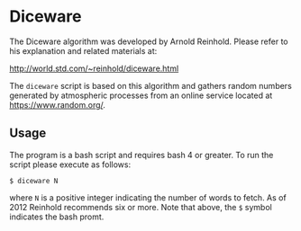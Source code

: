 # Diceware

The Diceware algorithm was developed by Arnold Reinhold. Please refer to his
explanation and related materials at:

http://world.std.com/~reinhold/diceware.html

The `diceware` script is based on this algorithm and gathers random numbers
generated by atmospheric processes from an online service located at
https://www.random.org/.

## Usage

The program is a bash script and requires bash 4 or greater. To run the script
please execute as follows:

    $ diceware N

where `N` is a positive integer indicating the number of words to fetch. As of
2012 Reinhold recommends six or more. Note that above, the `$` symbol indicates
the bash promt.
